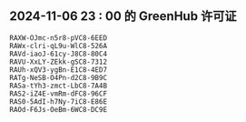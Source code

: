 ## 2024-11-06 23 : 00 的 GreenHub 许可证
```
RAXW-OJmc-n5r8-pVC8-6EED
RAWx-clri-qL9u-WlC8-526A
RAVd-iaoJ-61cy-J8C8-80C4
RAVU-XxLY-ZEkk-gSC8-7312
RAUh-xQV3-ygBn-E1C8-4ED7
RATg-NeSB-O4Pn-d2C8-9B9C
RASa-tYh3-zmct-LbC8-7A4B
RAS2-iZ4E-vmRm-dFC8-96CF
RAS0-5AdI-h7Ny-7iC8-E86E
RAOd-F6Js-OeBm-6WC8-DC9E
```
